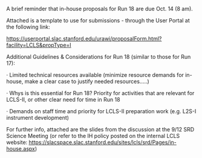 A brief reminder that in-house proposals for Run 18 are due Oct. 14 (8 am).

 

Attached is a template to use for submissions - through the User Portal at the following link:

https://userportal.slac.stanford.edu/urawi/proposalForm.html?facility=LCLS&propType=I

 

Additional Guidelines & Considerations for Run 18 (similar to those for Run 17):

·         Limited technical resources available (minimize resource demands for in-house, make a clear case to justify needed resources…..)

·         Whys is this essential for Run 18? Priority for activities that are relevant for LCLS-II, or other clear need for time in Run 18

·         Demands on staff time and priority for LCLS-II preparation work (e.g. L2S-I instrument development)

 

For further info, attached are the slides from the discussion at the 9/12 SRD Science Meeting (or refer to the IH policy posted on the internal LCLS website: https://slacspace.slac.stanford.edu/sites/lcls/srd/Pages/in-house.aspx)
